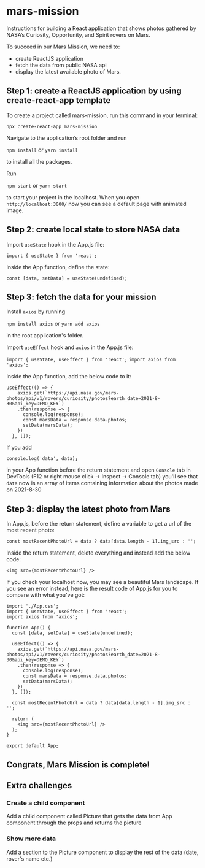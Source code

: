 # mars-mission

Instructions for building a React application that shows photos gathered by NASA’s Curiosity, Opportunity, and Spirit rovers on Mars.

To succeed in our Mars Mission, we need to:

- create ReactJS application
- fetch the data from public NASA api
- display the latest available photo of Mars.
## Step 1: create a ReactJS application by using create-react-app template

To create a project called mars-mission, run this command in your terminal:

`npx create-react-app mars-mission`

Navigate to the application’s root folder and run

`npm install` or `yarn install`

to install all the packages.

Run

`npm start` or `yarn start`

to start your project in the localhost. When you open `http://localhost:3000/` now you can see a default page with animated image.

## Step 2: create local state to store NASA data

Import `useState` hook in the App.js file:

`import { useState } from 'react';`

Inside the App function, define the state:

`const [data, setData] = useState(undefined);`

## Step 3: fetch the data for your mission

Install `axios` by running

`npm install axios` or `yarn add axios`

in the root application's folder.

Import `useEffect` hook and `axios` in the App.js file:

`import { useState, useEffect } from 'react';`
`import axios from 'axios';`

Inside the App function, add the below code to it:

```
useEffect(() => {
    axios.get(`https://api.nasa.gov/mars-photos/api/v1/rovers/curiosity/photos?earth_date=2021-8-30&api_key=DEMO_KEY`)
    .then(response => {
      console.log(response);
      const marsData = response.data.photos;
      setData(marsData);
    })
  }, []);
```
If you add

`console.log('data', data);`

in your App function before the return statement and open `Console` tab in DevTools (F12 or right mouse click -> Inspect -> Console tab)  you'll see that `data` now is an array of items containing information about the photos made on 2021-8-30

## Step 3: display the latest photo from Mars

In App.js, before the return statement, define a variable to get a url of the most recent photo:

```
const mostRecentPhotoUrl = data ? data[data.length - 1].img_src : '';
```

Inside the return statement, delete everything and instead add the below code:

```
<img src={mostRecentPhotoUrl} />
```
If you check your localhost now, you may see a beautiful Mars landscape. If you see an error instead, here is the result code of App.js for you to compare with what you've got:

```
import './App.css';
import { useState, useEffect } from 'react';
import axios from 'axios';

function App() {
  const [data, setData] = useState(undefined);

  useEffect(() => {
    axios.get(`https://api.nasa.gov/mars-photos/api/v1/rovers/curiosity/photos?earth_date=2021-8-30&api_key=DEMO_KEY`)
    .then(response => {
      console.log(response);
      const marsData = response.data.photos;
      setData(marsData);
    })
  }, []);

  const mostRecentPhotoUrl = data ? data[data.length - 1].img_src : '';

  return (
    <img src={mostRecentPhotoUrl} />
  );
}

export default App;
```

## Congrats, Mars Mission is complete!

## Extra challenges

### Create a child component

Add a child component called Picture that gets the data from App component through the props and returns the picture

### Show more data

Add a section to the Picture component to display the rest of the data (date, rover's name etc.)
